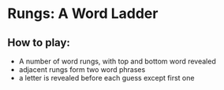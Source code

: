 # Rungs: A Word Ladder
## How to play:
- A number of word rungs, with top and bottom word revealed
- adjacent rungs form two word phrases
- a letter is revealed before each guess except first one

